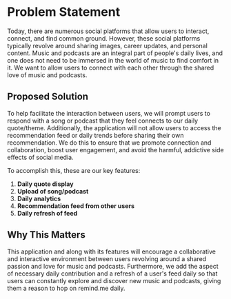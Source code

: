 # Problem Statement 
Today, there are numerous social platforms that allow users to interact, connect, and find common ground. However, these social platforms typically revolve around sharing images, career updates, and personal content. Music and podcasts are an integral part of people's daily lives, and one does not need to be immersed in the world of music to find comfort in it. We want to allow users to connect with each other through the shared love of music and podcasts. 

## Proposed Solution 
To help facilitate the interaction between users, we will prompt users to respond with a song or podcast that they feel connects to our daily quote/theme. Additionally, the application will not allow users to access the recommendation feed or daily trends before sharing their own recommendation. We do this to ensure that we promote connection and collaboration, boost user engagement, and avoid the harmful, addictive side effects of social media.

To accomplish this, these are our key features:
1. **Daily quote display**
2. **Upload of song/podcast**
3. **Daily analytics**
4. **Recommendation feed from other users**
5. **Daily refresh of feed**

## Why This Matters
This application and along with its features will encourage a collaborative and interactive environment between users revolving around a shared passion and love for music and podcasts. Furthermore, we add the aspect of necessary daily contribution and a refresh of a user's feed daily so that users can constantly explore and discover new music and podcasts, giving them a reason to hop on remind.me daily. 
